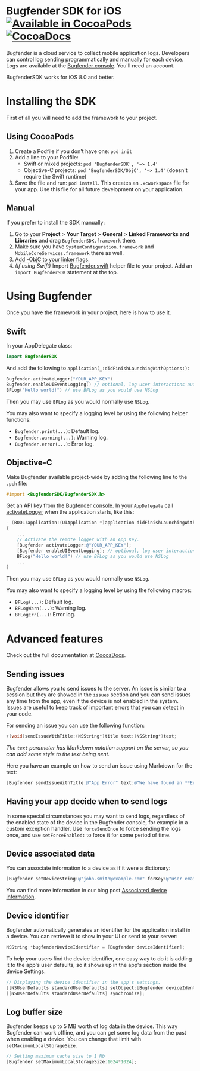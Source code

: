 Bugfender SDK for iOS [![Available in CocoaPods](https://img.shields.io/cocoapods/v/BugfenderSDK.svg)](https://cocoapods.org/pods/BugfenderSDK) [![CocoaDocs](https://img.shields.io/badge/docs-%E2%9C%93-blue.svg)](http://cocoadocs.org/docsets/BugfenderSDK/) 
===================

Bugfender is a cloud service to collect mobile application logs. Developers can control log sending programmatically and manually for each device. Logs are available at the [Bugfender console](https://app.bugfender.com/). You'll need an account.

BugfenderSDK works for iOS 8.0 and better.

# Installing the SDK
First of all you will need to add the framework to your project.

## Using CocoaPods

1. Create a Podfile if you don't have one: `pod init`
1. Add a line to your Podfile:
   * Swift or mixed projects: `pod 'BugfenderSDK', '~> 1.4'`
   * Objective-C projects: `pod 'BugfenderSDK/ObjC', '~> 1.4'` (doesn't require the Swift runtime)
1. Save the file and run: `pod install`. This creates an `.xcworkspace` file for your app. Use this file for all future development on your application.

## Manual

If you prefer to install the SDK manually:

1. Go to your **Project** > **Your Target** > **General** > **Linked Frameworks and Libraries** and drag `BugfenderSDK.framework` there.
1. Make sure you have `SystemConfiguration.framework` and `MobileCoreServices.framework` there as well.
1. [Add -ObjC to your linker flags](https://developer.apple.com/library/mac/qa/qa1490/_index.html).
1. _(If using Swift)_ Import [Bugfender.swift](https://raw.githubusercontent.com/bugfender/BugfenderSDK-iOS/master/Swift/Bugfender.swift) helper file to your project. Add an `import BugfenderSDK` statement at the top.

# Using Bugfender
Once you have the framework in your project, here is how to use it.

## Swift

In your AppDelegate class:

```Swift
import BugfenderSDK
```

And add the following to `application(_:didFinishLaunchingWithOptions:)`:

```Swift
Bugfender.activateLogger("YOUR_APP_KEY")
Bugfender.enableUIEventLogging() // optional, log user interactions automatically
BFLog("Hello world!") // use BFLog as you would use NSLog
```

Then you may use `BFLog` as you would normally use `NSLog`.

You may also want to specify a logging level by using the following helper functions:

- `Bugfender.print(...)`: Default log.
- `Bugfender.warning(...)`: Warning log.
- `Bugfender.error(...)`: Error log.

## Objective-C

Make Bugfender available project-wide by adding the following line to the `.pch` file:

```objective-c
#import <BugfenderSDK/BugfenderSDK.h>
```

Get an API key from the [Bugfender console](https://app.bugfender.com/). In your `AppDelegate` call [activateLogger](http://cocoadocs.org/docsets/BugfenderSDK/0.3.9/Classes/Bugfender.html#//api/name/activateLogger:) when the application starts, like this:

```objective-c
- (BOOL)application:(UIApplication *)application didFinishLaunchingWithOptions:(NSDictionary *)launchOptions
{
    ...
    // Activate the remote logger with an App Key.
    [Bugfender activateLogger:@"YOUR_APP_KEY"];
    [Bugfender enableUIEventLogging]; // optional, log user interactions automatically
    BFLog("Hello world!") // use BFLog as you would use NSLog
    ...
}
```

Then you may use `BFLog` as you would normally use `NSLog`.

You may also want to specify a logging level by using the following macros:

- `BFLog(...)`: Default log.
- `BFLogWarn(...)`: Warning log.
- `BFLogErr(...)`: Error log.

# Advanced features
Check out the full documentation at [CocoaDocs](http://cocoadocs.org/docsets/BugfenderSDK/).

## Sending issues

Bugfender allows you to send issues to the server. An issue is similar to a session but they are showed in the `issues` section and you can send issues any time from the app, even if the device is not enabled in the system. Issues are useful to keep track of important errors that you can detect in your code.

For sending an issue you can use the following function:

```objective-c
+(void)sendIssueWithTitle:(NSString*)title text:(NSString*)text;
```

*The `text` parameter has Markdown notation support on the server, so you can add some style to the text being sent.*

Here you have an example on how to send an issue using Markdown for the text:

```objective-c
[Bugfender sendIssueWithTitle:@"App Error" text:@"We have found an **Error**, we need to check it"];
```

## Having your app decide when to send logs

In some special circumstances you may want to send logs, regardless of the enabled state of the device in the Bugfender console, for example in a custom exception handler. Use `forceSendOnce` to force sending the logs once, and use `setForceEnabled:` to force it for some period of time.

## Device associated data
You can associate information to a device as if it were a dictionary:

```objective-c
[Bugfender setDeviceString:@"john.smith@example.com" forKey:@"user email"];
```

You can find more information in our blog post [Associated device information](https://bugfender.com/blog/associated-device-information/).

## Device  identifier

Bugfender automatically generates an identifier for the application install in a device. You can retrieve it to show in your UI or send to your server:

```objective-c
NSString *bugfenderDeviceIdentifier = [Bugfender deviceIdentifier];
```

To help your users find the device identifier, one easy way to do it is adding it to the app's user defaults, so it shows up in the app's section inside the device Settings.

```objective-c
// Displaying the device identifier in the app's settings.
[[NSUserDefaults standardUserDefaults] setObject:[Bugfender deviceIdentifier] forKey:@"bugfenderDeviceIDKey"];
[[NSUserDefaults standardUserDefaults] synchronize];
```

## Log buffer size

Bugfender keeps up to 5 MB worth of log data in the device. This way Bugfender can work offline, and you can get some log data from the past when enabling a device. You can change that limit with `setMaximumLocalStorageSize`.

```objective-c
// Setting maximum cache size to 1 Mb
[Bugfender setMaximumLocalStorageSize:1024*1024];
```
